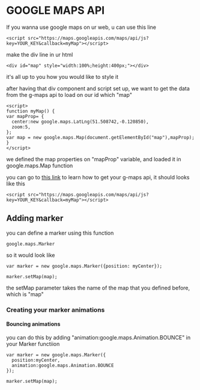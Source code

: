 # GOOGLE MAPS API

If you wanna use google maps on ur web, u can use this line

```
<script src="https://maps.googleapis.com/maps/api/js?key=YOUR_KEY&callback=myMap"></script>
```

make the div line in ur html

```
<div id="map" style="width:100%;height:400px;"></div>
```

it's all up to you how you would like to style it

after having that div component and script set up, we want to get the data from the g-maps api to load on our id which "map"

```
<script>
function myMap() {
var mapProp= {
  center:new google.maps.LatLng(51.508742,-0.120850),
  zoom:5,
};
var map = new google.maps.Map(document.getElementById("map"),mapProp);
}
</script>
```

we defined the map properties on "mapProp" variable, and loaded it in google.maps.Map function

you can go to [this link](https://developers.google.com/maps/documentation/javascript/get-api-key) to learn how to get your g-maps api, it should looks like this
```
<script src="https://maps.googleapis.com/maps/api/js?key=YOUR_KEY&callback=myMap"></script>
```

## Adding marker

you can define a marker using this function
```
google.maps.Marker
```

so it would look like
```
var marker = new google.maps.Marker({position: myCenter});

marker.setMap(map);
```

the setMap parameter takes the name of the map that you defined before, which is "map"

### Creating your marker animations

#### Bouncing animations
you can do this by adding "animation:google.maps.Animation.BOUNCE" in your Marker functiion
```
var marker = new google.maps.Marker({
  position:myCenter,
  animation:google.maps.Animation.BOUNCE
});

marker.setMap(map);
```